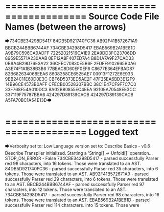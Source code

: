 ========================================
Source Code File Names (between the arrows)
========================================

🡆734CBE34298D5417
84DB5D921740FC36
AB92F41B572671A9
BBCB244BBB6744AF
734CBE34298D5417
EBAB569B2A1BE81D
A9B79C596CA9ADFF
72252021516CA1E9
2EA9DD3FC23706DD
8959E5571A230AAB
0EF12A8F407ED7A4
B8D1A7A9F27CAD33
0B8A4B29D76E3A22
36CFEC70830E5B6F
2FDFF9102665B0A6
A3E74F1A1B38B3B6
77BEAC8D60EF0EF6
C8677E364EFBAD87
82B682634068EEA6
8608358CE6525AE7
00913F1272E6E933
9BB24C11E60D0E3C
CBF6D5373ED5AE2F
47F25EA6BD3E12F9
14B96CE4573B0AFF
CFECB00528307BBC
38C1E47CF9F7C7C0
33F768F54A010DC3
BA02B80855EC4EEA
9210EA70548EE3CC
337119F75787BBA6
424297D89139CACB
424297D89139CACB
A5FA70BC1A54E13D🡄

========================================
Logged text
========================================

🡆Verbosity set to: Low
Language version set to: Describe Basics - v0.6
Describe Transpiler initialized.
Starting a 'String[] -> Unfold[]' operation...
STOP_ON_ERROR - False
734CBE34298D5417 - parsed successfully
Parser red 98 characters, into 16 tokens.
Those were translated to an AST.
84DB5D921740FC36 - parsed successfully
Parser red 35 characters, into 6 tokens.
Those were translated to an AST.
AB92F41B572671A9 - parsed successfully
Parser red 29 characters, into 6 tokens.
Those were translated to an AST.
BBCB244BBB6744AF - parsed successfully
Parser red 97 characters, into 12 tokens.
Those were translated to an AST.
734CBE34298D5417 - parsed successfully
Parser red 98 characters, into 16 tokens.
Those were translated to an AST.
EBAB569B2A1BE81D - parsed successfully
Parser red 114 characters, into 15 tokens.
Those were translated to an AST.
A9B79C596CA9ADFF - parsed successfully
Parser red 111 characters, into 12 tokens.
Those were translated to an AST.
72252021516CA1E9 - parsed successfully
Parser red 117 characters, into 10 tokens.
Those were translated to an AST.
2EA9DD3FC23706DD - parsed successfully
Parser red 104 characters, into 8 tokens.
Those were translated to an AST.
8959E5571A230AAB - parsed successfully
Parser red 130 characters, into 12 tokens.
Those were translated to an AST.
0EF12A8F407ED7A4 - parsed successfully
Parser red 126 characters, into 12 tokens.
Those were translated to an AST.
B8D1A7A9F27CAD33 - parsed successfully
Parser red 11 characters, into 5 tokens.
Those were translated to an AST.
0B8A4B29D76E3A22 - parsed successfully
Parser red 10 characters, into 5 tokens.
Those were translated to an AST.
36CFEC70830E5B6F - parsed successfully
Parser red 12 characters, into 5 tokens.
Those were translated to an AST.
2FDFF9102665B0A6 - parsed successfully
Parser red 16 characters, into 5 tokens.
Those were translated to an AST.
A3E74F1A1B38B3B6 - parsed successfully
Parser red 93 characters, into 12 tokens.
Those were translated to an AST.
77BEAC8D60EF0EF6 - parsed successfully
Parser red 106 characters, into 25 tokens.
Those were translated to an AST.
C8677E364EFBAD87 - parsed successfully
Parser red 106 characters, into 24 tokens.
Those were translated to an AST.
82B682634068EEA6 - parsed successfully
Parser red 105 characters, into 23 tokens.
Those were translated to an AST.
8608358CE6525AE7 - parsed successfully
Parser red 103 characters, into 18 tokens.
Those were translated to an AST.
00913F1272E6E933 - parsed successfully
Parser red 110 characters, into 22 tokens.
Those were translated to an AST.
9BB24C11E60D0E3C - parsed successfully
Parser red 114 characters, into 24 tokens.
Those were translated to an AST.
CBF6D5373ED5AE2F - parsed successfully
Parser red 107 characters, into 17 tokens.
Those were translated to an AST.
47F25EA6BD3E12F9 - parsed successfully
Parser red 112 characters, into 17 tokens.
Those were translated to an AST.
14B96CE4573B0AFF - parsed successfully
Parser red 82 characters, into 13 tokens.
Those were translated to an AST.
CFECB00528307BBC - parsed successfully
Parser red 74 characters, into 14 tokens.
Those were translated to an AST.
38C1E47CF9F7C7C0 - parsed successfully
Parser red 89 characters, into 15 tokens.
Those were translated to an AST.
33F768F54A010DC3 - parsed successfully
Parser red 152 characters, into 24 tokens.
Those were translated to an AST.
BA02B80855EC4EEA - parsed successfully
Parser red 144 characters, into 25 tokens.
Those were translated to an AST.
9210EA70548EE3CC - parsed successfully
Parser red 186 characters, into 29 tokens.
Those were translated to an AST.
337119F75787BBA6 - parsed successfully
Parser red 179 characters, into 31 tokens.
Those were translated to an AST.
424297D89139CACB - parsed successfully
Parser red 4864 characters, into 212 tokens.
Those were translated to an AST.
424297D89139CACB - parsed successfully
Parser red 4864 characters, into 212 tokens.
Those were translated to an AST.
A5FA70BC1A54E13D - parsed successfully
Parser red 2449 characters, into 108 tokens.
Those were translated to an AST.
All Files: 34, Succeeded: 34, Failed: 0, Errors: 0🡄

========================================
Produced Unfold
========================================

